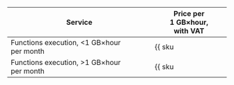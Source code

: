 | Service | Price per 1 GB×hour, <br>with VAT |
| ----- | ----- |
| Functions execution, <1 GB×hour per month | {{ sku|RUB|serverless.functions.compute.v1|string }} |
| Functions execution, >1 GB×hour per month | {{ sku|RUB|serverless.functions.compute.v1|pricingRate.10|string }} |
